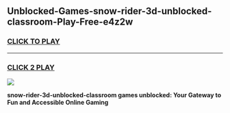 
## Unblocked-Games-snow-rider-3d-unblocked-classroom-Play-Free-e4z2w
<h3>
<a href="https://premium76.site?title=snow-rider-3d-unblocked-classroom&ref=23A">CLICK TO PLAY</a></h3>
<hr>

<h3>
<a href="https://premium76.site?title=snow-rider-3d-unblocked-classroom&ref=23A">CLICK 2 PLAY</a>
  
</h3>

<a href="https://premium76.site?title=snow-rider-3d-unblocked-classroom&ref=23A"><img src="https://clearcache.store/games.png"></a>


**snow-rider-3d-unblocked-classroom games unblocked: Your Gateway to Fun and Accessible Online Gaming**
